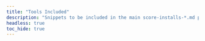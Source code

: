 ```yaml
---
title: "Tools Included"
description: "Snippets to be included in the main score-installs-*.md pages."
headless: true
toc_hide: true
---
```

